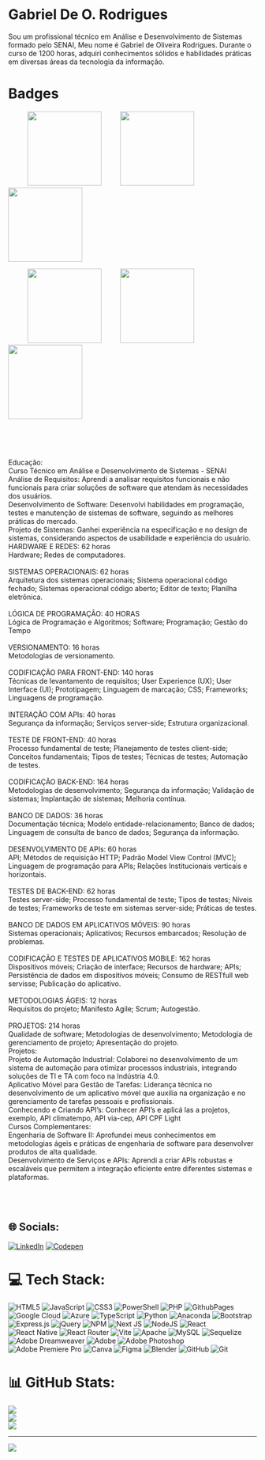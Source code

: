 #                                                                     Gabriel De O. Rodrigues
Sou um profissional técnico em Análise e Desenvolvimento de Sistemas formado pelo SENAI, Meu nome é Gabriel de Oliveira Rodrigues. Durante o curso de 1200 horas, adquiri conhecimentos sólidos e habilidades práticas em diversas áreas da tecnologia da informação.
# Badges
ㅤㅤㅤ[<img src="https://cdn.qwiklabs.com/eyrbhXHgXHKYZFDqAbww8CGLzlYmIb8l9zWD3IZHmI4%3D" height="150"></a>](https://www.cloudskillsboost.google/public_profiles/3192e5c2-c28d-4add-a8cd-5fe99c747b78/badges/6560603)ㅤㅤㅤ[<img src="https://cdn.qwiklabs.com/FviWG7zqkyrY7cCjCHeaf6nfyVpOjelrIOdu65triDw%3D" height="150"></a>](https://www.cloudskillsboost.google/public_profiles/3192e5c2-c28d-4add-a8cd-5fe99c747b78/badges/5697501)ㅤㅤㅤ[<img src="https://cdn.qwiklabs.com/OT8k8pRRu%2ForDqpfuMIwyglzX14PyLPFHd2FNRS0Ifc%3D" height="150"></a>](https://www.cloudskillsboost.google/public_profiles/3192e5c2-c28d-4add-a8cd-5fe99c747b78/badges/5272077)

ㅤㅤㅤ[<img src="https://cdn.qwiklabs.com/6QsPX5Wdg0eHWFed3ZKTbX2c88yVFGgaWPlYt%2BJdp4Q%3D" height="150"></a>](https://www.cloudskillsboost.google/public_profiles/3192e5c2-c28d-4add-a8cd-5fe99c747b78/badges/5107142)ㅤㅤㅤ[<img src="https://cdn.qwiklabs.com/SOUHCWvev6HmfC5QztXJd%2BCkSK8%2B3WGWg%2BF%2Fww%2FfqXA%3D" height="150"></a>](https://www.cloudskillsboost.google/public_profiles/3192e5c2-c28d-4add-a8cd-5fe99c747b78/badges/4757337)ㅤㅤㅤ[<img src="https://cdn.qwiklabs.com/TbOoOcpQdNxRawSvSE3K5cbakxBmki8F%2FgjwN6yKY98%3D" height="150"></a>](https://www.cloudskillsboost.google/public_profiles/3192e5c2-c28d-4add-a8cd-5fe99c747b78/badges/4661276)

<br><br>

<br>Educação:<br>Curso Técnico em Análise e Desenvolvimento de Sistemas - SENAI<br>Análise de Requisitos: Aprendi a analisar requisitos funcionais e não funcionais para criar soluções de software que atendam às necessidades dos usuários.<br>Desenvolvimento de Software: Desenvolvi habilidades em programação, testes e manutenção de sistemas de software, seguindo as melhores práticas do mercado.<br>Projeto de Sistemas: Ganhei experiência na especificação e no design de sistemas, considerando aspectos de usabilidade e experiência do usuário.<br>HARDWARE E REDES: 62 horas<br>Hardware; Redes de computadores.<br><br>SISTEMAS OPERACIONAIS: 62 horas<br>Arquitetura dos sistemas operacionais; Sistema operacional código fechado; Sistemas operacional código aberto; Editor de texto; Planilha eletrônica.<br><br>LÓGICA DE PROGRAMAÇÃO: 40 HORAS<br>Lógica de Programação e Algoritmos; Software; Programação; Gestão do Tempo<br><br>VERSIONAMENTO: 16 horas<br>Metodologias de versionamento.<br><br>CODIFICAÇÃO PARA FRONT-END: 140 horas<br>Técnicas de levantamento de requisitos; User Experience (UX); User Interface (UI); Prototipagem; Linguagem de marcação; CSS; Frameworks; Linguagens de programação.<br><br>INTERAÇÃO COM APIs: 40 horas<br>Segurança da informação; Serviços server-side; Estrutura organizacional.<br><br>TESTE DE FRONT-END: 40 horas<br>Processo fundamental de teste; Planejamento de testes client-side; Conceitos fundamentais; Tipos de testes; Técnicas de testes; Automação de testes.<br><br>CODIFICAÇÃO BACK-END: 164 horas<br>Metodologias de desenvolvimento; Segurança da informação; Validação de sistemas; Implantação de sistemas; Melhoria contínua.<br><br>BANCO DE DADOS: 36 horas<br>Documentação técnica; Modelo entidade-relacionamento; Banco de dados; Linguagem de consulta de banco de dados; Segurança da informação.<br><br>DESENVOLVIMENTO DE APIs: 60 horas<br>API; Métodos de requisição HTTP; Padrão Model View Control (MVC); Linguagem de programação para APIs; Relações Institucionais verticais e horizontais.<br><br>TESTES DE BACK-END: 62 horas<br>Testes server-side; Processo fundamental de teste; Tipos de testes; Níveis de testes; Frameworks de teste em sistemas server-side; Práticas de testes.<br><br>BANCO DE DADOS EM APLICATIVOS MÓVEIS: 90 horas<br>Sistemas operacionais; Aplicativos; Recursos embarcados; Resolução de problemas.<br><br>CODIFICAÇÃO E TESTES DE APLICATIVOS MOBILE: 162 horas<br>Dispositivos móveis; Criação de interface; Recursos de hardware; APIs; Persistência de dados em dispositivos móveis; Consumo de RESTfull web servisse; Publicação do aplicativo.<br><br>METODOLOGIAS ÁGEIS: 12 horas<br>Requisitos do projeto; Manifesto Agile; Scrum; Autogestão.<br>	<br>PROJETOS: 214 horas<br>Qualidade de software; Metodologias de desenvolvimento; Metodologia de gerenciamento de projeto; Apresentação do projeto.<br>Projetos:<br>Projeto de Automação Industrial: Colaborei no desenvolvimento de um sistema de automação para otimizar processos industriais, integrando soluções de TI e TA com foco na Indústria 4.0.<br>Aplicativo Móvel para Gestão de Tarefas: Liderança técnica no desenvolvimento de um aplicativo móvel que auxilia na organização e no gerenciamento de tarefas pessoais e profissionais.<br>Conhecendo e Criando API’s: Conhecer API’s e aplicá las a projetos, exemplo, API climatempo, API via-cep, API CPF Light  <br>Cursos Complementares:<br>Engenharia de Software II: Aprofundei meus conhecimentos em metodologias ágeis e práticas de engenharia de software para desenvolver produtos de alta qualidade.<br>Desenvolvimento de Serviços e APIs: Aprendi a criar APIs robustas e escaláveis que permitem a integração eficiente entre diferentes sistemas e plataformas.<br><br><br><br>


## 🌐 Socials:
[![LinkedIn](https://img.shields.io/badge/LinkedIn-%230077B5.svg?logo=linkedin&logoColor=white)](https://linkedin.com/in/https://www.linkedin.com/in/gabriel-de-oliveira-rodrigues-39b318276/) [![Codepen](https://img.shields.io/badge/Codepen-000000?style=for-the-badge&logo=codepen&logoColor=white)](https://codepen.io/https://codepen.io/bmpvidmh-the-sans) 

# 💻 Tech Stack:
![HTML5](https://img.shields.io/badge/html5-%23E34F26.svg?style=for-the-badge&logo=html5&logoColor=white) ![JavaScript](https://img.shields.io/badge/javascript-%23323330.svg?style=for-the-badge&logo=javascript&logoColor=%23F7DF1E) ![CSS3](https://img.shields.io/badge/css3-%231572B6.svg?style=for-the-badge&logo=css3&logoColor=white) ![PowerShell](https://img.shields.io/badge/PowerShell-%235391FE.svg?style=for-the-badge&logo=powershell&logoColor=white) ![PHP](https://img.shields.io/badge/php-%23777BB4.svg?style=for-the-badge&logo=php&logoColor=white) ![GithubPages](https://img.shields.io/badge/github%20pages-121013?style=for-the-badge&logo=github&logoColor=white) ![Google Cloud](https://img.shields.io/badge/GoogleCloud-%234285F4.svg?style=for-the-badge&logo=google-cloud&logoColor=white) ![Azure](https://img.shields.io/badge/azure-%230072C6.svg?style=for-the-badge&logo=microsoftazure&logoColor=white) ![TypeScript](https://img.shields.io/badge/typescript-%23007ACC.svg?style=for-the-badge&logo=typescript&logoColor=white) ![Python](https://img.shields.io/badge/python-3670A0?style=for-the-badge&logo=python&logoColor=ffdd54) ![Anaconda](https://img.shields.io/badge/Anaconda-%2344A833.svg?style=for-the-badge&logo=anaconda&logoColor=white) ![Bootstrap](https://img.shields.io/badge/bootstrap-%238511FA.svg?style=for-the-badge&logo=bootstrap&logoColor=white) ![Express.js](https://img.shields.io/badge/express.js-%23404d59.svg?style=for-the-badge&logo=express&logoColor=%2361DAFB) ![jQuery](https://img.shields.io/badge/jquery-%230769AD.svg?style=for-the-badge&logo=jquery&logoColor=white) ![NPM](https://img.shields.io/badge/NPM-%23CB3837.svg?style=for-the-badge&logo=npm&logoColor=white) ![Next JS](https://img.shields.io/badge/Next-black?style=for-the-badge&logo=next.js&logoColor=white) ![NodeJS](https://img.shields.io/badge/node.js-6DA55F?style=for-the-badge&logo=node.js&logoColor=white) ![React](https://img.shields.io/badge/react-%2320232a.svg?style=for-the-badge&logo=react&logoColor=%2361DAFB) ![React Native](https://img.shields.io/badge/react_native-%2320232a.svg?style=for-the-badge&logo=react&logoColor=%2361DAFB) ![React Router](https://img.shields.io/badge/React_Router-CA4245?style=for-the-badge&logo=react-router&logoColor=white) ![Vite](https://img.shields.io/badge/vite-%23646CFF.svg?style=for-the-badge&logo=vite&logoColor=white) ![Apache](https://img.shields.io/badge/apache-%23D42029.svg?style=for-the-badge&logo=apache&logoColor=white) ![MySQL](https://img.shields.io/badge/mysql-4479A1.svg?style=for-the-badge&logo=mysql&logoColor=white) ![Sequelize](https://img.shields.io/badge/Sequelize-52B0E7?style=for-the-badge&logo=Sequelize&logoColor=white) ![Adobe Dreamweaver](https://img.shields.io/badge/Adobe%20Dreamweaver-FF61F6.svg?style=for-the-badge&logo=Adobe%20Dreamweaver&logoColor=white) ![Adobe](https://img.shields.io/badge/adobe-%23FF0000.svg?style=for-the-badge&logo=adobe&logoColor=white) ![Adobe Photoshop](https://img.shields.io/badge/adobe%20photoshop-%2331A8FF.svg?style=for-the-badge&logo=adobe%20photoshop&logoColor=white) ![Adobe Premiere Pro](https://img.shields.io/badge/Adobe%20Premiere%20Pro-9999FF.svg?style=for-the-badge&logo=Adobe%20Premiere%20Pro&logoColor=white) ![Canva](https://img.shields.io/badge/Canva-%2300C4CC.svg?style=for-the-badge&logo=Canva&logoColor=white) ![Figma](https://img.shields.io/badge/figma-%23F24E1E.svg?style=for-the-badge&logo=figma&logoColor=white) ![Blender](https://img.shields.io/badge/blender-%23F5792A.svg?style=for-the-badge&logo=blender&logoColor=white) ![GitHub](https://img.shields.io/badge/github-%23121011.svg?style=for-the-badge&logo=github&logoColor=white) ![Git](https://img.shields.io/badge/git-%23F05033.svg?style=for-the-badge&logo=git&logoColor=white)
# 📊 GitHub Stats:
![](https://github-readme-stats.vercel.app/api?username=oliveeira2610&theme=dark&hide_border=false&include_all_commits=false&count_private=false)<br/>
![](https://github-readme-streak-stats.herokuapp.com/?user=oliveeira2610&theme=dark&hide_border=false)<br/>
![](https://github-readme-stats.vercel.app/api/top-langs/?username=oliveeira2610&theme=dark&hide_border=false&include_all_commits=false&count_private=false&layout=compact)


---

[![](https://visitcount.itsvg.in/api?id=oliveeira2610&icon=0&color=0)](https://visitcount.itsvg.in)

<!-- Proudly created with GPRM ( https://gprm.itsvg.in ) -->

